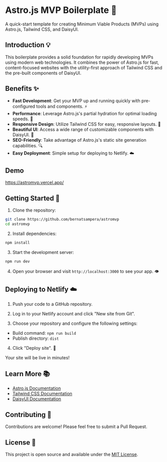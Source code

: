 # Astro.js MVP Boilerplate 🚀

A quick-start template for creating Minimum Viable Products (MVPs) using Astro.js, Tailwind CSS, and DaisyUI.

## Introduction 💡

This boilerplate provides a solid foundation for rapidly developing MVPs using modern web technologies. It combines the power of Astro.js for fast, content-focused websites with the utility-first approach of Tailwind CSS and the pre-built components of DaisyUI.

## Benefits ✨

- **Fast Development**: Get your MVP up and running quickly with pre-configured tools and components. ⚡️
- **Performance**: Leverage Astro.js's partial hydration for optimal loading speeds. 🚢
- **Responsive Design**: Utilize Tailwind CSS for easy, responsive layouts. 📱
- **Beautiful UI**: Access a wide range of customizable components with DaisyUI. 🎨
- **SEO-Friendly**: Take advantage of Astro.js's static site generation capabilities. 🔍
- **Easy Deployment**: Simple setup for deploying to Netlify. ☁️

## Demo

https://astromvp.vercel.app/

## Getting Started 🏃

1. Clone the repository:

```bash
git clone https://github.com/bernatsampera/astromvp
cd astromvp
```

2. Install dependencies:

```bash
npm install
```

3. Start the development server:

```bash
npm run dev
```

4. Open your browser and visit `http://localhost:3000` to see your app. 👁️

## Deploying to Netlify ☁️

1. Push your code to a GitHub repository.

2. Log in to your Netlify account and click "New site from Git".

3. Choose your repository and configure the following settings:

- Build command: `npm run build`
- Publish directory: `dist`

4. Click "Deploy site". 🎉

Your site will be live in minutes!

## Learn More 📚

- [Astro.js Documentation](https://docs.astro.build)
- [Tailwind CSS Documentation](https://tailwindcss.com/docs)
- [DaisyUI Documentation](https://daisyui.com/docs/install)

## Contributing 🤝

Contributions are welcome! Please feel free to submit a Pull Request.

## License 📜

This project is open source and available under the [MIT License](LICENSE).
